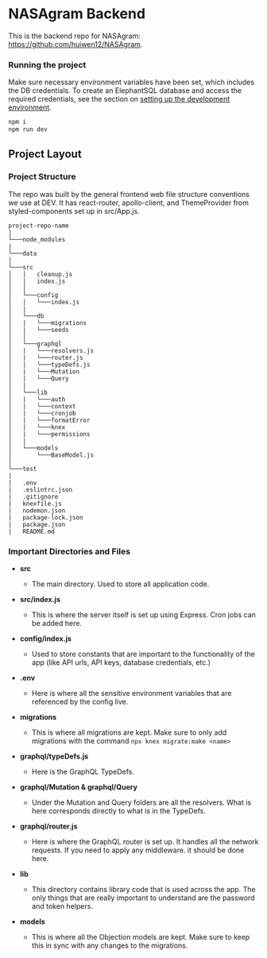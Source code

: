 # NASAgram Backend 
This is the backend repo for NASAgram: https://github.com/huiwen12/NASAgram.

### Running the project

Make sure necessary environment variables have been set, which includes the DB credentials. To create an ElephantSQL database and access the required credentials, see the section on [setting up the development environment](#Set-up-a-development-environment).

```bash
npm i
npm run dev
```

## Project Layout

### Project Structure

The repo was built by the general frontend web file structure conventions we use at DEV. It has react-router, apollo-client, and ThemeProvider from styled-components set up in src/App.js.


```
project-repo-name
|
└───node_modules
|
└───data
│
└───src
│   │   cleanup.js
|   |   index.js
│   │
│   └───config
|   |   └───index.js
│   |
│   └───db
│   |   └───migrations
│   |   └───seeds
│   │
│   └───graphql
│   |   └───resolvers.js
│   |   └───router.js
│   |   └───typeDefs.js
│   |   └───Mutation
│   |   └───Query
│   |
│   └───lib
│   |   └───auth
│   |   └───context
│   |   └───cronjob
│   |   └───formatError
│   |   └───knex
│   |   └───permissions
│   |
│   └───models
│       └───BaseModel.js
|
└───test
|
|   .env
|   .eslintrc.json
|   .gitignore
|   knexfile.js
|   nodemon.json
|   package-lock.json
|   package.json
|   README.md
```

### Important Directories and Files

- **src**

  - The main directory. Used to store all application code.

- **src/index.js**

  - This is where the server itself is set up using Express. Cron jobs can be added here.

- **config/index.js**

  - Used to store constants that are important to the functionality of the app (like API urls, API keys, database credentials, etc.)

- **.env**

  - Here is where all the sensitive environment variables that are referenced by the config live.

- **migrations**

  - This is where all migrations are kept. Make sure to only add migrations with the command `npx knex migrate:make <name>`

- **graphql/typeDefs.js**

  - Here is the GraphQL TypeDefs.

- **graphql/Mutation & graphql/Query**

  - Under the Mutation and Query folders are all the resolvers. What is here corresponds directly to what is in the TypeDefs.

- **graphql/router.js**

  - Here is where the GraphQL router is set up. It handles all the network requests. If you need to apply any middleware. it should be done here.

- **lib**

  - This directory contains library code that is used across the app. The only things that are really important to understand are the password and token helpers.

- **models**

  - This is where all the Objection models are kept. Make sure to keep this in sync with any changes to the migrations.

